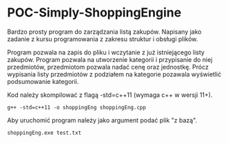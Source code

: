 # POC-Simply-ShoppingEngine

Bardzo prosty program do zarządzania listą zakupów. Napisany jako zadanie z kursu programowania z zakresu struktur i obsługi plików.

Program pozwala na zapis do pliku i wczytanie z już istniejącego listy zakupów. Program pozwala na utworzenie kategorii i przypisanie do niej przedmiotów, przedmiotom pozwala nadać cenę oraz jednostkę. Prócz wypisania listy przedmiotów z podziałem na kategorie pozawala wyświetlić podsumowanie kategorii.

Kod należy skompilować z flagą -std=c++11 (wymaga c++ w wersji 11+).

```
g++ -std=c++11 -o shoppingEng shoppingEng.cpp
```

Aby uruchomić program należy jako argument podać plik "z bazą".

```
shoppingEng.exe test.txt
```
